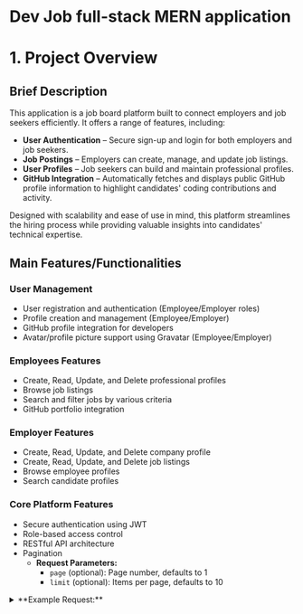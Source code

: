 # Dev Job full-stack MERN application

# 1. Project Overview

## Brief Description

This application is a job board platform built to connect employers and job seekers efficiently. It offers a range of features, including:

- **User Authentication** – Secure sign-up and login for both employers and job seekers.
- **Job Postings** – Employers can create, manage, and update job listings.
- **User Profiles** – Job seekers can build and maintain professional profiles.
- **GitHub Integration** – Automatically fetches and displays public GitHub profile information to highlight candidates' coding contributions and activity.

Designed with scalability and ease of use in mind, this platform streamlines the hiring process while providing valuable insights into candidates' technical expertise.

## Main Features/Functionalities

### User Management

- User registration and authentication (Employee/Employer roles)
- Profile creation and management (Employee/Employer)
- GitHub profile integration for developers
- Avatar/profile picture support using Gravatar (Employee/Employer)

### Employees Features

- Create, Read, Update, and Delete professional profiles
- Browse job listings
- Search and filter jobs by various criteria
- GitHub portfolio integration

### Employer Features

- Create, Read, Update, and Delete company profile
- Create, Read, Update, and Delete job listings
- Browse employee profiles
- Search candidate profiles

### Core Platform Features

- Secure authentication using JWT
- Role-based access control
- RESTful API architecture
- Pagination
  - **Request Parameters:**
    - `page` (optional): Page number, defaults to 1
    - `limit` (optional): Items per page, defaults to 10

<details>
   -<summary> **Example Request:**</summary>
   ```http
   GET /api/jobs?page=2&limit=10
   ```
   - <summary>**Response Format:**</summary>
   ```json
   {
      "success": true,
      "data": {
         "items": [...],
         "pagination": {
               "currentPage": 2,
               "totalPages": 5,
               "totalItems": 48,
               "hasNextPage": true,
               "hasPrevPage": true
         }
      }
   }
   ```
<details>

## Technical Stack (MERN)

- MongoDB: NoSQL database for flexible data storage
- Express.js: Backend web application framework
- React: Frontend user interface library
- Node.js: Runtime environment for server-side code

# 2. Project Architecture

This Node.js backend application follows a modular architecture with clear separation of concerns:

- config/ - Contains configuration files for database and routes
- controllers/ - Handles HTTP requests and response logic
- middlewares/ - Contains middleware functions for authentication, session management, and request preprocessing
- models/ - Defines data models and schema
- services/ - Contains business logic and external service integrations
- util/ - Utility functions and helpers

### Directory Structure

```
Devjobs web app/
├── README
├── assets/
│    images/
│       └── relationship-models-dev-jobs.png
├── Rest-api/
|   └── server/
│    ├── config/
│    │   ├── cors.js
│    │   ├── database.js
│    │   └── routes.js
│    │
│    ├── controllers/
│    │   ├── authController.js
│    │   ├── defaultController.js
│    │   ├── employeeProfileController.js
│    │   ├── employerProfileController.js
│    │   ├── jobsController.js
│    │   ├── postsController.js
│    │   └── usersController.js
│    │
│    ├── middlewares/
│    │   ├── errorHandler.js
│    │   ├── guards.js
│    │   ├── paginationMiddleware.js
│    │   ├── preload.js
│    │   ├── session.js
│    │   └── validateBodyRequest.js
│    │
│    ├── models/
│    │   ├── Company.js
│    │   ├── EmployeeProfile.js
│    │   ├── EmployerProfile.js
│    │   ├── Job.js
│    │   ├── Post.js
│    │   └── User.js
│    │
│    ├── services/
│    │   ├── authService.js
│    │   ├── employeeProfileService.js
│    │   ├── employerProfileService.js
│    │   ├── githubService.js
│    │   ├── jobsService.js
│    │   └── postService.js
│    │
│    └── util/
│    │   ├── errorParser.js
│    │   └── formatPaginatedResponse.js
│       
│
├── .gitignore
├── package-lock.json
├── package.json
└── server.js

```

# 3. Database Schema

## Models Overview

Application uses MongoDB with Mongoose and consists of the following main models:

- **User Model**
  Handles user authentication and basic user information

- **Company Model**
  Stores company information for employers

- **Job Model**
  Represents job listings

- **Profile Models**
  - **EmployeeProfile**
    Stores information for employee
  - **EmployerProfile**
    Stores information for employer

### Model Relationships

![Relationship Models](./assets/images/relationship-models-dev-job-app.png)

**Notation**:

- **1**: exactly one
- **0..1**: zero or one (optional)
- *: many (zero or more)

*Relationship Legend*:

   - User-EmployeeProfile (1 : 0..1): One User can have zero or one EmployeeProfile
   - User-EmployerProfile (1 : 0..1): One User can have zero or one EmployerProfile
   - User-Post (1 : *): One User can create many Posts
   - Company-Job (1 : *): One Company can have many Jobs
   - Company-EmployerProfile (1 : 1): One Company belongs to one EmployerProfile
   - Job-EmployeeProfile (* : *): Many Jobs can have many applicants
   - Post-User (* : *): Many Posts can be liked/commented by many Users
   - EmployerProfile-Job (1 : *): One EmployerProfile can post many Jobs
   - EmployeeProfile-Job (* : *): Many EmployeeProfiles can apply to many Jobs


# 4. API Documentation

## Introduction

The Dev-Job API is organized around REST. This API has predictable resource-oriented URLs, accepts form-encoded request bodies, returns JSON-encoded responses, and uses standard HTTP response codes and authentication.
The Dev-Job API doesn’t support bulk updates. You can work on only one object per request.

## URL

All endpoints are prefixed with "/api". Consequently, during the development phase, the endpoints will be accessible via the following URL: "http://localhost:5001/api".

## Methods

`GET` | `POST` | `PUT` | `DELETE`

## URL query parameters

Required: `id=[string]`

## Response

**Code:** `200 OK`\
 Returns the requested data, at the specified page of the results.

**Code:** `204 No Content`\
 Returned if the data property was removed successfully.

**Code:** `400 Bad Request`\
 Returned if the request is invalid.

**Code:** `401 Unauthorized`\
 Returned if the user is not logged in.

**Code:** `403 No Content`\
 Returned if no credentials available.

**Code:** `404 No Found`\
 Returned if the data property does not exist.

**Code:** `500 Internal Server Error`\
 The server encountered an unexpected condition that prevented it from fulfilling the request.

## Links

[API Postman documentation](https://documenter.postman.com/preview/28859516-1a8f94a3-e470-42fd-af26-47f0bd7815b3?environment=&versionTag=latest&apiName=CURRENT&version=latest&documentationLayout=classic-double-column&documentationTheme=light&logo=https%3A%2F%2Fres.cloudinary.com%2Fpostman%2Fimage%2Fupload%2Ft_team_logo%2Fv1%2Fteam%2Fanonymous_team&logoDark=https%3A%2F%2Fres.cloudinary.com%2Fpostman%2Fimage%2Fupload%2Ft_team_logo%2Fv1%2Fteam%2Fanonymous_team&right-sidebar=303030&top-bar=FFFFFF&highlight=FF6C37&right-sidebar-dark=303030&top-bar-dark=212121&highlight-dark=FF6C37)

# 5. Environment Setup

## Prerequisites

- Node.js (v18 or higher)
- MongoDB installed and running locally, or a MongoDB Atlas account

## Installation Steps

1. Clone the repository
   `git clone <repository-url>`
   `cd devjobs-web-app`

2. Install dependencies  
   `npm install`

3. Create Environment Variables
   Create a `.env` file in the root directory and add the following variables:

#### Server Configuration

- PORT=5001
- NODE_ENV=development

#### MongoDB Connection

- MONGODB_URI=mongodb://localhost:27017/devjobs

#### or

- MONGODB_URI=mongodb+srv://@cluster.mongodb.net/devjobs

#### JWT Configuration

- JWT_SECRET=your_jwt_secret_key

#### Optional: GitHub Integration

- GITHUB_CLIENT_ID=your_github_client_id
- GITHUB_CLIENT_SECRET=your_github_client_secret

## Available Scripts

Start the server in production mode:
`npm start`

#### or

Start the server in development mode with nodemon:
`npm run server`

## Dependencies Overview

### Main Dependencies

- `express`: Web framework for Node.js
- `mongoose`: MongoDB object modeling tool
- `jsonwebtoken`: JWT implementation for authentication
- `bcryptjs`: Password hashing
- `dotenv`: Environment variables management
- `express-validator`: Input validation middleware
- `axios`: HTTP client for API requests
- `gravatar`: Profile picture integration
- `cookie-parser`: Cookie parsing middleware

### Development Dependencies

`nodemon`: Development server with auto-reload

## Next Steps

1. Start MongoDB service (must be running before server start)
2. Configure your `.env` file with appropriate values
3. Start the development server with `npm run server`
4. The API will be available at `http://localhost:5001` (or your configured PORT)

# 6. Security Measures

## Authentication

- JWT-based authentication with secure cookie session storage
- Session duration: 1 hour
- Protected routes using middleware guards:
- `hasUser`: Verifies authenticated user
- `isOwner`: Validates resource ownership
- `checkUserRole`: Role-based access control
- Protected auth routes for logged-in users
- CORS configuration for secure client-server communication

# 7. Error Handling

## Validation and Error Types

- Global Error Handling
- Pre-request validation with express-validator middleware
- Model-level Mongoose schema validation
- Consistent error response format
- Production-safe error messages for users

# 8. References & Resources Used
- Express cors middleware
  - Source: [Link](https://expressjs.com/en/resources/middleware/cors.html)
- How to Build Secure and Scalable Authentication System with Node.js and MongoDB
  - Source: [Link](https://sandydev.medium.com/how-to-build-secure-and-scalable-authentication-system-with-node-js-and-mongodb-c50bf51c06b0)
- Build a Login and Logout API using Express.js (Node.js)
   - Source: [Link](https://dev.to/m_josh/build-a-jwt-login-and-logout-system-using-expressjs-nodejs-hd2)
- Simplified Guide to Setting Up a Global Error Handler in Express.js
  - Source: [Link](https://medium.com/@mohsinansari.dev/simplified-guide-to-setting-up-a-global-error-handler-in-express-js-daf8dd640b69)
- Implementing Pagination in an Express.js Application
  - Source: [Link](https://medium.com/@atacanymc/implementing-pagination-in-an-express-js-application-551244b62d48)
- Software documentation guide
   - Source: [Link](https://www.writethedocs.org/guide/index.html)  
- How To Build an ER Diagram with Mermaid Chart
   - Source: [Link](https://docs.mermaidchart.com/blog/posts/how-to-build-an-er-diagram-with-mermaid-chart)